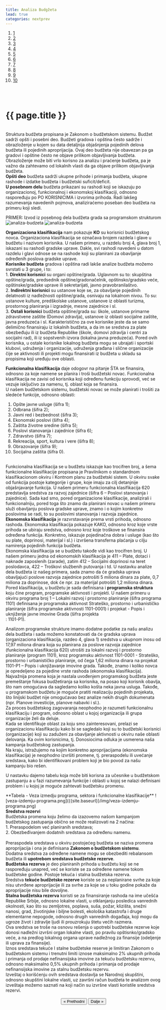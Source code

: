 ```yaml
---
title: Analiza Budgžeta
lead: true
categories: nextprev                       
---
```


<ol class="progtrckr" data-progtrckr-steps="11">
    <a href="{{site.baseurl}}/pages/uvod/">
    <li class="progtrckr-done">1 </li> </a>
    <a href="{{site.baseurl}}/pages/definisanje-budzetskog-zastupanja-i-uloga-civilnog-drustva/"><li class="progtrckr-done">2 </li> </a>
    <a href="{{site.baseurl}}/pages/definicije-osnovnih-pojmova/">
    <li class="progtrckr-done">3 </li> </a>
    <a href="{{site.baseurl}}/pages/institucionalni-okvir-i-nadleznosti-lokalne-samouprave/">
    <li class="progtrckr-done">4 </li> </a>
    <a href="{{site.baseurl}}/pages/analiza-budzeta/">
    <li class="progtrckr-done">5 </li> </a>
    <a href="{{site.baseurl}}/pages/kako-izabrati-problem/">
    <li class="progtrckr-todo">6 </li> </a>
    <a href="{{site.baseurl}}/pages/analiza-aktera/">
    <li class="progtrckr-todo">7 </li> </a>
    <a href="{{site.baseurl}}/pages/2-pretpostavke-i-6-hipoteza-budzetskog-zagovaranja/">
    <li class="progtrckr-todo">8 </li> </a>
    <a href="{{site.baseurl}}/pages/izgradnja-baze-za-budzetsko-zagovaranje/">
    <li class="progtrckr-todo">9</li> </a>
    <a href="{{site.baseurl}}/pages/kampanja/"><li class="progtrckr-todo">10</li> </a>
</ol>
<br/><br/>

<h1 class="post-title">{{ page.title }}</h1>

<br/>

<div class="justify">
Struktura budžeta propisana je Zakonom o budžetskom sistemu. Budžet sadrži opšti i posebni deo. Budžeti gradova i opština često sadrže i obrazloženje u kojem su data detaljnija objašnjenja pojedinih delova budžeta ili pojedinih aproprijacija. Ovaj deo budžeta nije obavezan pa ga gradovi i opštine često ne objave prilikom objavljivanja budžeta. Obrazloženje može biti vrlo korisno za analizu i praćenje budžeta, pa je važno da zahtevamo od lokalnih vlasti da ga objave prilikom objavljivanja budžeta.
<br/>
<b>Opšti deo</b> budžeta sadrži ukupne prihode i primanja budžeta, ukupne rashode i izdatke budžeta i budžetski suficit/deficit.
<br/>
<b>U posebnom delu</b> budžeta prikazani su rashodi koji se iskazuju po organizacionoj, funkcionalnoj i ekonomskoj klasifikaciji, odnosno raspoređuju po PO KORISNICIMA i izvorima prihoda.
Radi lakšeg razumevanja navedenih pojmova, analiziraćemo poseban deo budžeta na primeru koji sledi. </div>

PRIMER: Izvod iz posebnog dela budžeta grada sa programskom strukturom
![analiza-budzeta]({{site.baseurl}}/img/analiza-budzeta-1.png)
![analiza-budzeta]({{site.baseurl}}/img/analiza-budzeta-2.png)

<div class="justify">
<b>Organizaciona klasifikacija</b> nam pokazuje <b>KO</b> su korisnici budžetskog novca. Organizaciona klasifikacija se označava brojem razdela i glave u budžetu i nazivom korisnika. U našem primeru, u razdelu broj 4, glava broj 1, iskazani su rashodi gradske uprave. Dakle, svi rashodi navedeni u datom razdelu i glavi odnose se na rashode koji su planirani za obavljanje određenih poslova gradske uprave.  
<br/>
<b>Korisnike budžeta</b> gradova i opština radi lakše analize budžeta možemo svrstati u 3 grupe, i to:<br/>
1. <b>Direktni korisnici</b> su organi opštine/grada. Uglavnom su to: skupština opštine/grada, predsednik opštine/gradonačelnik, opštinsko/gradsko veće, opštinske/gradske uprave ili sekretarijati, javno pravobranilaštvo.<br/>
2. <b>Indirektni korisnici</b> su ustanove koje se, za obavljanje pojedinih delatnosti iz nadležnosti opštine/grada, osnivaju na lokalnom nivou. To su: ustanove kulture, predškolske ustanove, ustanove iz oblasti turizma, prostornog planiranja i izgradnje, mesne zajednice i sl.<br/>
3. <b>Ostali korisnici</b> budžeta opštine/grada su: škole, ustanove primarne zdravstvene zaštite (Domovi zdravlja), ustanove iz oblasti socijalne zaštite, javna preduzeća i sl. Karakteristično za ove korisnike jeste da se samo delimično finansiraju iz lokalnih budžeta, a da im se sredstva za plate obezbeđuju ili iz budžeta Republike (škole, domovi zdravlja i centri za socijalni rad), ili iz sopstvenih izvora (lokalna javna preduzeća). Pored ovih korisnika, u ostale korisnike lokalnog budžeta mogu se ubrajati i sportski klubovi, udruženja i organizacije, udruženja građana i slične organizacije čije se aktivnosti ili projekti mogu finansirati iz budžeta u skladu sa propisima koji uređuju ove oblasti.<br/>

<b>Funkcionalna klasifikacija</b> daje odogovr na pitanje ŠTA se finansira, odnosno za koje namene se planira i troši budžetski novac. Funkcionalna klasifikacija ne zavisi od korisnika koji određenu funkciju sprovodi, već se vezuje isključivo za namenu, tj. oblast koja se finansira.
<br/>
U našem  budžetskom sistemu, budžetski novac se može planirati i trošiti za sledeće funkcije, odnosno oblasti:<br/>
1. Opšte javne usluge (šifra 1);<br/>
2. Odbrana (šifra 2);<br/>
3. Javni red i bezbednost (šifra 3);<br/>
4. Ekonomski poslovi (šifra 4);<br/>
5. Zaštita životne sredine (šifra 5);<br/>
6. Poslovi stanovanja i zajednice (šifra 6);<br/>
7. Zdravstvo (šifra 7);<br/>
8. Rekreacija, sport, kultura i vere (šifra 8);<br/>
9. Obrazovanje (šifra 9);<br/>
10. Socijalna zaštita (šifra 0).<br/>
<br/>
Funkcionalna klasifikacija se u budžetu iskazuje kao trocifren broj, a šema funkcionalne klasifikacije propisana je Pravilnikom o standardnom klasifikacionom okviru i Kontnom planu za budžetski sistem. U okviru svake od funkcija postoje kategorije i grupe, koje imaju za cilj detanjnije objašnjavanje funkcija. U našem primeru funkcionalna klasifikacija 620 predstavlja sredstva za razvoj zajednice (šifra 6 – Poslovi stanovanja i zajednice). Sada kad smo, pored organizacione klasifikacije, analizirali i funkcionalniju, pored toga što znamo da planirani novac u našem primeru služi obavljanju poslova gradske uprave, znamo i o kojim konkretno poslovima se radi, to su poslovimi stanovanja i razvoja zajednice.  
<br/>
<b>Ekonomska klasifikacija</b> je razvrstavanje prema vrsti prihoda, odnosno rashoda. Ekonomska klasifikacija pokazuje KAKO, odnosno kroz koje vrste prihoda se ubiraju sredstva, odnosno kroz koje troškove se finansira određena funkcija. Konkretno, iskazuje pojedinačna dobra i usluge (kao što su plate, doprinosi, materijal i sl.) i izvršena transferna plaćanja u cilju namirenja pojedinih funkcija budžeta.
<br/>
Ekonomska klasifikacija se u budžetu takođe vidi kao trocifren broj. U našem primeru jedna od ekonomskih klasifikacija je 411 – Plate, dotaci i naknade zaposlenih (zarade), zatim 412 – Socijalni doprinosi na teret poslodavca, 422 – Troškovi službenih putovanja i td. U nastavku analize dela budžeta iz našeg primera, sada znamo da će gradska uprava obavljajući poslove razvoja zajednice potrošiti 5 miliona dinara za plate, 0,7 miliona za doprinose, dok će npr. za materijal potrošiti 1,2 miliona dinara.
<br/>
Pored klasifikacija, u budžetu je sada definisana i <b>programska struktura</b> koju čine program, programske aktivnosti i projekti. U našem primeru u okviru programa broj 1 – Lokalni razvoj i prostorno planiranje (šifra programa 1101) definisana je programska aktivnost Strateško, prostorno i urbanističko planiranje (šifra programske aktivnosti 1101-0001) i projekat - Popis i uknjiženje javne imovine Grada (šifra projekta<br/>: 1101-P1).

Analizom programske strukture imamo dodatne podatke za našu analizu dela budžeta i sada možemo konstatovati da će gradska uprava (organizaciona klasifikacija, razdeo 4, glava 1) sredstva u ukupnom inosu od 17,97 miliona dinara koja su planirana za poslove razvoja zajednice (funkcionalna klasifikacija 620) utrošiti za lokalni razvoj i prostorno planiranje (program 1101), kroz programsku aktivnost 1101-0001 - Strateško, prostorno i urbanističko planiranje, od čega 1,62 miliona dinara na projekat 1101-P1 – Popis i uknjižavanje imovine grada. Takođe, znamo i koliko novca je opredeljeno za pojedine vrste rashoda (ekonomska klasifikacija).
<br/>
Najvažnija promena koja je nastala uvođenjem programskog budžeta jeste premeštanje fokusa budžetiranja sa korisnika, na posao koji korisnik obavlja, što nam omogućava da sagledamo koliko košta neka javna usluga. Takođe, u programskom budžetu je moguće pratiti realizaciju pojedinih projekata, što linijski budžet nije omogućavao bez analize nekih drugih dokumenata (npr. Planove investicije, planove nabavki i sl.).
<br/>
Za proces budžetskog zagovaranja neophodno je razumeti funkcionalnu klasifikaciju  i program, odnosno oblast u kojoj organizacija ili grupa organizacije želi da deluje.
<br/>
Kada se identifikuje oblast za koju smo zainteresovani, prelazi se organizacionu klasifikaciju kako bi se sagledalo koji su to budžetski korisnici (organizacije) koji su zaduženi za obavljanje aktivnosti u okviru naše oblasti delovanja.  Ka ovim korisnicima, tj. Donosiocima odluka je usmerena naša kampanja budžetskog zastupanja.
<br/>
Na kraju, istražujemo na kojim konkretno aproprijacijama (ekonomska klasifikacija) je neophodno izvršiti promene, tj. preraspodelu ili uvećanje sredstava, kako bi identifikovani problem koji je bio povod za našu kampanju bio rešen.

U nastavku dajemo tabelu koja može biti korisna za učesnike u budžetskom zastupanju a u fazi razumevanja funkcije i oblasti u kojoj se nalazi definisani problem i u kojoj je moguće zahtevati budžetsku promenu.
</div>
**Tabela - Veza izmedju programa, sektora i funkcionalne klasifikacije**
![veza-izdemju-programa.png]({{site.baseurl}}/img/veza-izdemju-programa.png)

<div class="justify">
<b>Sredstva rezervi</b>
<br/>
Budžetska promena koju želimo da izazovemo našom kampanjom budžetskog zastupanja  obično se može realizovati na 2 načina:<br/>
1. Preraspodelom već planiranih sredstava;<br/>
2. Obezbeđivanjem dodatnih sredstava za određenu namenu.<br/>
<br/>
Preraspodela sredstava u okviru postojećeg budžeta se naziva promena aproprijacija i ona je definisana <b>Zakonom o budžetskom sistemu</b>.
<br/>
Dodatna sredstva za određene namene mogu se obezbediti rebalansom budžeta ili <b>upotrebom sredstava  budžetske rezerve</b>.
<br/>
<b>Budžetska rezerva</b> je deo planiranih prihoda u budžetu koji se ne raspoređuju unapred, već se koriste se za određene namene tokom budžetske godine. Postoje tekuća i stalna budžetska rezerva.
<br/>
Sredstva <b>tekuće budžetske rezerve</b> koriste se za neplanirane svrhe za koje nisu utvrđene aproprijacije ili za svrhe za koje se u toku godine pokaže da aproprijacije nisu bile dovoljne.
<br/>
<b>Stalna budžetska rezerva</b> koristi se za finansiranje rashoda na ime učešća Republike Srbije, odnosno lokalne vlasti, u otklanjanju posledica vanrednih okolnosti, kao što su zemljotres, poplava, suša, požar, klizišta, snežni nanosi, grad, životinjske i biljne bolesti, ekološka katastrofa i druge elementarne nepogode, odnosno drugih vanrednih događaja, koji mogu da ugroze život i zdravlje ljudi ili prouzrokuju štetu većih razmera.
<br/>
Ova sredstva se troše na osnovu rešenja o upotrebi budžetske rezerve koje donosi nadležni izvršni organ lokalne vlasti, po pravilu opštisnko/gradsko veće, a na predlog  lokalnog organa uprave nadležnog za finansije (odeljenje ili uprava za finansije).
<br/>
Iznos sredstava tekuće I stalne budžetske reserve je limitiran Zakonom o budžetskom sistemu i trenutni limiti iznose maksimalno 2% ukupnih prihoda i primanja od prodaje nefinansijska imovine za tekuću budžetsku rezervu, odnosno maksimalno 0,5% ukupnih prihoda i primanja od prodaje nefinansijska imovine za stalnu budžetsku rezervu.
<br/>
Izveštaj o korišćenju ovih sredstava dostavlja se Narodnoj skupštini, odnosno skupštini lokalne vlasti, uz završni račun budžeta te analizom ovog izveštaja možemo saznati na koji način su izvršne vlasti koristile sredstva rezervi.
<br/>

<br/>

<div align="center">
    <button id="prev"> « Prethodni</button>
    <button id="next">Dalje » </button> 
</div>